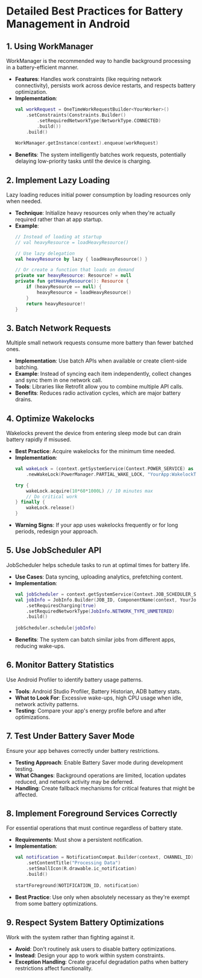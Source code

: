 # Detailed Best Practices for Battery Management in Android

## 1. Using WorkManager

WorkManager is the recommended way to handle background processing in a battery-efficient manner.

- **Features**: Handles work constraints (like requiring network connectivity), persists work across device restarts, and respects battery optimization.
- **Implementation**: 
  ```kotlin
  val workRequest = OneTimeWorkRequestBuilder<YourWorker>()
      .setConstraints(Constraints.Builder()
          .setRequiredNetworkType(NetworkType.CONNECTED)
          .build())
      .build()
      
  WorkManager.getInstance(context).enqueue(workRequest)
  ```
- **Benefits**: The system intelligently batches work requests, potentially delaying low-priority tasks until the device is charging.

## 2. Implement Lazy Loading

Lazy loading reduces initial power consumption by loading resources only when needed.

- **Technique**: Initialize heavy resources only when they're actually required rather than at app startup.
- **Example**:
  ```kotlin
  // Instead of loading at startup
  // val heavyResource = loadHeavyResource()
  
  // Use lazy delegation
  val heavyResource by lazy { loadHeavyResource() }
  
  // Or create a function that loads on demand
  private var heavyResource: Resource? = null
  private fun getHeavyResource(): Resource {
      if (heavyResource == null) {
          heavyResource = loadHeavyResource()
      }
      return heavyResource!!
  }
  ```

## 3. Batch Network Requests

Multiple small network requests consume more battery than fewer batched ones.

- **Implementation**: Use batch APIs when available or create client-side batching.
- **Example**: Instead of syncing each item independently, collect changes and sync them in one network call.
- **Tools**: Libraries like Retrofit allow you to combine multiple API calls.
- **Benefits**: Reduces radio activation cycles, which are major battery drains.

## 4. Optimize Wakelocks

Wakelocks prevent the device from entering sleep mode but can drain battery rapidly if misused.

- **Best Practice**: Acquire wakelocks for the minimum time needed.
- **Implementation**:
  ```kotlin
  val wakeLock = (context.getSystemService(Context.POWER_SERVICE) as PowerManager)
      .newWakeLock(PowerManager.PARTIAL_WAKE_LOCK, "YourApp:WakelockTag")
  
  try {
      wakeLock.acquire(10*60*1000L) // 10 minutes max
      // Do critical work
  } finally {
      wakeLock.release()
  }
  ```
- **Warning Signs**: If your app uses wakelocks frequently or for long periods, redesign your approach.

## 5. Use JobScheduler API

JobScheduler helps schedule tasks to run at optimal times for battery life.

- **Use Cases**: Data syncing, uploading analytics, prefetching content.
- **Implementation**:
  ```kotlin
  val jobScheduler = context.getSystemService(Context.JOB_SCHEDULER_SERVICE) as JobScheduler
  val jobInfo = JobInfo.Builder(JOB_ID, ComponentName(context, YourJobService::class.java))
      .setRequiresCharging(true)
      .setRequiredNetworkType(JobInfo.NETWORK_TYPE_UNMETERED)
      .build()
      
  jobScheduler.schedule(jobInfo)
  ```
- **Benefits**: The system can batch similar jobs from different apps, reducing wake-ups.

## 6. Monitor Battery Statistics

Use Android Profiler to identify battery usage patterns.

- **Tools**: Android Studio Profiler, Battery Historian, ADB battery stats.
- **What to Look For**: Excessive wake-ups, high CPU usage when idle, network activity patterns.
- **Testing**: Compare your app's energy profile before and after optimizations.

## 7. Test Under Battery Saver Mode

Ensure your app behaves correctly under battery restrictions.

- **Testing Approach**: Enable Battery Saver mode during development testing.
- **What Changes**: Background operations are limited, location updates reduced, and network activity may be deferred.
- **Handling**: Create fallback mechanisms for critical features that might be affected.

## 8. Implement Foreground Services Correctly

For essential operations that must continue regardless of battery state.

- **Requirements**: Must show a persistent notification.
- **Implementation**:
  ```kotlin
  val notification = NotificationCompat.Builder(context, CHANNEL_ID)
      .setContentTitle("Processing Data")
      .setSmallIcon(R.drawable.ic_notification)
      .build()
      
  startForeground(NOTIFICATION_ID, notification)
  ```
- **Best Practice**: Use only when absolutely necessary as they're exempt from some battery optimizations.

## 9. Respect System Battery Optimizations

Work with the system rather than fighting against it.

- **Avoid**: Don't routinely ask users to disable battery optimizations.
- **Instead**: Design your app to work within system constraints.
- **Exception Handling**: Create graceful degradation paths when battery restrictions affect functionality.
